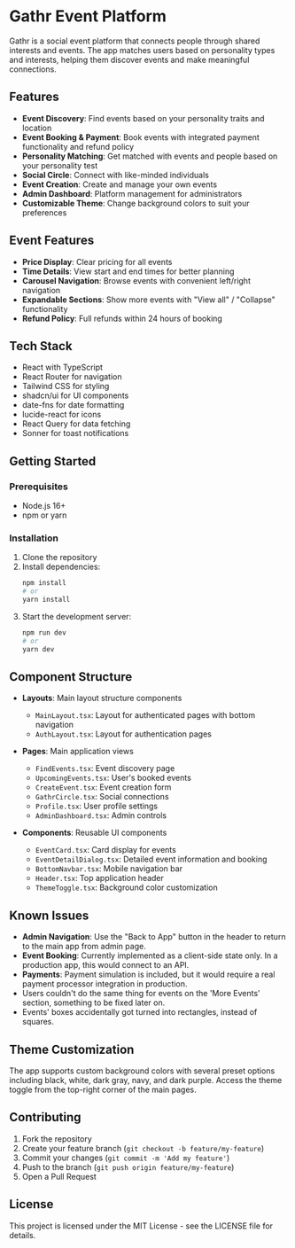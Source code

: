 
# Gathr Event Platform

Gathr is a social event platform that connects people through shared interests and events. The app matches users based on personality types and interests, helping them discover events and make meaningful connections.

## Features

- **Event Discovery**: Find events based on your personality traits and location
- **Event Booking & Payment**: Book events with integrated payment functionality and refund policy
- **Personality Matching**: Get matched with events and people based on your personality test
- **Social Circle**: Connect with like-minded individuals
- **Event Creation**: Create and manage your own events
- **Admin Dashboard**: Platform management for administrators
- **Customizable Theme**: Change background colors to suit your preferences

## Event Features
- **Price Display**: Clear pricing for all events
- **Time Details**: View start and end times for better planning
- **Carousel Navigation**: Browse events with convenient left/right navigation
- **Expandable Sections**: Show more events with "View all" / "Collapse" functionality
- **Refund Policy**: Full refunds within 24 hours of booking

## Tech Stack

- React with TypeScript
- React Router for navigation
- Tailwind CSS for styling
- shadcn/ui for UI components
- date-fns for date formatting
- lucide-react for icons
- React Query for data fetching
- Sonner for toast notifications

## Getting Started

### Prerequisites

- Node.js 16+
- npm or yarn

### Installation

1. Clone the repository
2. Install dependencies:
   ```bash
   npm install
   # or
   yarn install
   ```
3. Start the development server:
   ```bash
   npm run dev
   # or
   yarn dev
   ```

## Component Structure

- **Layouts**: Main layout structure components
  - `MainLayout.tsx`: Layout for authenticated pages with bottom navigation
  - `AuthLayout.tsx`: Layout for authentication pages

- **Pages**: Main application views
  - `FindEvents.tsx`: Event discovery page
  - `UpcomingEvents.tsx`: User's booked events
  - `CreateEvent.tsx`: Event creation form
  - `GathrCircle.tsx`: Social connections
  - `Profile.tsx`: User profile settings
  - `AdminDashboard.tsx`: Admin controls

- **Components**: Reusable UI components
  - `EventCard.tsx`: Card display for events
  - `EventDetailDialog.tsx`: Detailed event information and booking
  - `BottomNavbar.tsx`: Mobile navigation bar
  - `Header.tsx`: Top application header
  - `ThemeToggle.tsx`: Background color customization

## Known Issues

- **Admin Navigation**: Use the "Back to App" button in the header to return to the main app from admin page.
- **Event Booking**: Currently implemented as a client-side state only. In a production app, this would connect to an API.
- **Payments**: Payment simulation is included, but it would require a real payment processor integration in production.
- Users couldn't do the same thing for events on the 'More Events' section, something to be fixed later on.
- Events' boxes accidentally got turned into rectangles, instead of squares.

## Theme Customization

The app supports custom background colors with several preset options including black, white, dark gray, navy, and dark purple. Access the theme toggle from the top-right corner of the main pages.

## Contributing

1. Fork the repository
2. Create your feature branch (`git checkout -b feature/my-feature`)
3. Commit your changes (`git commit -m 'Add my feature'`)
4. Push to the branch (`git push origin feature/my-feature`)
5. Open a Pull Request

## License

This project is licensed under the MIT License - see the LICENSE file for details.
